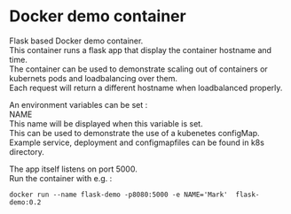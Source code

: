 # Docker demo container 
Flask based Docker demo container.  
This container runs a flask app that display the container hostname and time.  
The container can be used to demonstrate scaling out of containers or kubernets pods and loadbalancing over them.  
Each request will return a different hostname when loadbalanced properly.

An environment variables can be set :   
NAME   
This name will be displayed when this variable is set.   
This can be used to demonstrate the use of a kubenetes configMap.  
Example service, deployment and configmapfiles can be found in k8s directory.

The app itself listens on port 5000.   
Run the container with e.g. :

    docker run --name flask-demo -p8080:5000 -e NAME='Mark'  flask-demo:0.2

